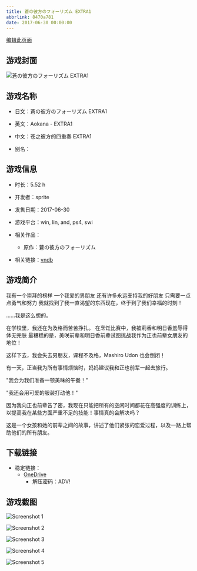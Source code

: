 ```yaml
---
title: 蒼の彼方のフォーリズム EXTRA1
abbrlink: 8470a781
date: 2017-06-30 00:00:00
---
```

[编辑此页面](https://github.com/ACG-3/ADV3-source/blob/main/source/_posts/games/%E8%92%BC%E3%81%AE%E5%BD%BC%E6%96%B9%E3%81%AE%E3%83%95%E3%82%A9%E3%83%BC%E3%83%AA%E3%82%BA%E3%83%A0%20EXTRA1.md)

## 游戏封面

![蒼の彼方のフォーリズム EXTRA1](https://pan.timero.xyz/d/onedrive/img_lib_001/%E8%92%BC%E3%81%AE%E5%BD%BC%E6%96%B9%E3%81%AE%E3%83%95%E3%82%A9%E3%83%BC%E3%83%AA%E3%82%BA%E3%83%A0%20EXTRA1_cover.avif)


## 游戏名称

- 日文：蒼の彼方のフォーリズム EXTRA1
- 英文：Aokana - EXTRA1
- 中文：苍之彼方的四重奏 EXTRA1

- 别名：


## 游戏信息

- 时长：5.52 h
- 开发者：sprite
- 发售日期：2017-06-30
- 游戏平台：win, lin, and, ps4, swi
- 相关作品：
   - 原作：蒼の彼方のフォーリズム

- 相关链接：[vndb](https://vndb.org/v20228)


## 游戏简介

我有一个崇拜的榜样
一个我爱的男朋友
还有许多永远支持我的好朋友
只需要一点点勇气和努力 我就找到了我一直渴望的东西现在，终于到了我们幸福的时刻！

......我是这么想的。

在学校里，我还在为及格而苦苦挣扎。
在烹饪比赛中，我被莉香和明日香羞辱得体无完肤
最糟糕的是，美咲前辈和明日香前辈试图挑战我作为正也前辈女朋友的地位！

这样下去，我会失去男朋友，课程不及格，Mashiro Udon 也会倒闭！

有一天，正当我为所有事情烦恼时，妈妈建议我和正也前辈一起去旅行。

"我会为我们准备一顿美味的午餐！"

"我还会用可爱的服装打动他！"

因为我向正也前辈告了密，我现在只能把所有的空闲时间都花在高强度的训练上，以提高我在某些方面严重不足的技能！事情真的会解决吗？

这是一个女孩和她的前辈之间的故事，讲述了他们紧张的恋爱过程，以及一路上帮助他们的所有朋友。




## 下载链接

- 稳定链接：
    - [OneDrive](https://pan.timero.xyz/onedrive/adv_lib_001/%E8%92%BC%E3%81%AE%E5%BD%BC%E6%96%B9%E3%81%AE%E3%83%95%E3%82%A9%E3%83%BC%E3%83%AA%E3%82%BA%E3%83%A0%20EXTRA1)
        - 解压密码：ADV!



## 游戏截图


![Screenshot 1](https://pan.timero.xyz/d/onedrive/img_lib_001/%E8%92%BC%E3%81%AE%E5%BD%BC%E6%96%B9%E3%81%AE%E3%83%95%E3%82%A9%E3%83%BC%E3%83%AA%E3%82%BA%E3%83%A0%20EXTRA1_Screenshot_1.avif)

![Screenshot 2](https://pan.timero.xyz/d/onedrive/img_lib_001/%E8%92%BC%E3%81%AE%E5%BD%BC%E6%96%B9%E3%81%AE%E3%83%95%E3%82%A9%E3%83%BC%E3%83%AA%E3%82%BA%E3%83%A0%20EXTRA1_Screenshot_2.avif)

![Screenshot 3](https://pan.timero.xyz/d/onedrive/img_lib_001/%E8%92%BC%E3%81%AE%E5%BD%BC%E6%96%B9%E3%81%AE%E3%83%95%E3%82%A9%E3%83%BC%E3%83%AA%E3%82%BA%E3%83%A0%20EXTRA1_Screenshot_3.avif)

![Screenshot 4](https://pan.timero.xyz/d/onedrive/img_lib_001/%E8%92%BC%E3%81%AE%E5%BD%BC%E6%96%B9%E3%81%AE%E3%83%95%E3%82%A9%E3%83%BC%E3%83%AA%E3%82%BA%E3%83%A0%20EXTRA1_Screenshot_4.avif)

![Screenshot 5](https://pan.timero.xyz/d/onedrive/img_lib_001/%E8%92%BC%E3%81%AE%E5%BD%BC%E6%96%B9%E3%81%AE%E3%83%95%E3%82%A9%E3%83%BC%E3%83%AA%E3%82%BA%E3%83%A0%20EXTRA1_Screenshot_5.avif)

